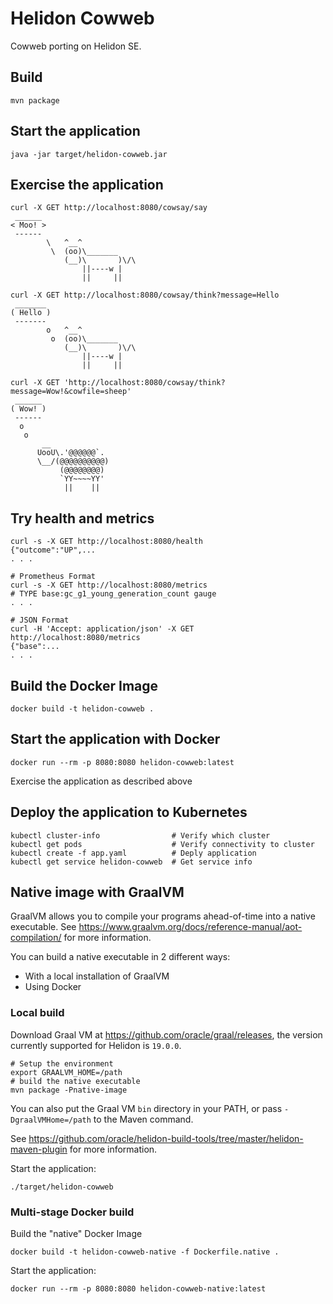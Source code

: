 
# Helidon Cowweb

Cowweb porting on Helidon SE.

## Build

```
mvn package
```

## Start the application

```
java -jar target/helidon-cowweb.jar
```

## Exercise the application

```
curl -X GET http://localhost:8080/cowsay/say
 ______
< Moo! >
 ------
        \   ^__^
         \  (oo)\_______
            (__)\       )\/\
                ||----w |
                ||     ||

curl -X GET http://localhost:8080/cowsay/think?message=Hello
 _______
( Hello )
 -------
        o   ^__^
         o  (oo)\_______
            (__)\       )\/\
                ||----w |
                ||     ||

curl -X GET 'http://localhost:8080/cowsay/think?message=Wow!&cowfile=sheep'
 ______
( Wow! )
 ------
  o
   o
       __     
      UooU\.'@@@@@@`.
      \__/(@@@@@@@@@@)
           (@@@@@@@@)
           `YY~~~~YY'
            ||    ||
```

## Try health and metrics

```
curl -s -X GET http://localhost:8080/health
{"outcome":"UP",...
. . .

# Prometheus Format
curl -s -X GET http://localhost:8080/metrics
# TYPE base:gc_g1_young_generation_count gauge
. . .

# JSON Format
curl -H 'Accept: application/json' -X GET http://localhost:8080/metrics
{"base":...
. . .

```

## Build the Docker Image

```
docker build -t helidon-cowweb .
```

## Start the application with Docker

```
docker run --rm -p 8080:8080 helidon-cowweb:latest
```

Exercise the application as described above

## Deploy the application to Kubernetes

```
kubectl cluster-info                # Verify which cluster
kubectl get pods                    # Verify connectivity to cluster
kubectl create -f app.yaml          # Deply application
kubectl get service helidon-cowweb  # Get service info
```

## Native image with GraalVM

GraalVM allows you to compile your programs ahead-of-time into a native
 executable. See https://www.graalvm.org/docs/reference-manual/aot-compilation/
 for more information.

You can build a native executable in 2 different ways:
* With a local installation of GraalVM
* Using Docker

### Local build

Download Graal VM at https://github.com/oracle/graal/releases, the version
 currently supported for Helidon is `19.0.0`.

```
# Setup the environment
export GRAALVM_HOME=/path
# build the native executable
mvn package -Pnative-image
```

You can also put the Graal VM `bin` directory in your PATH, or pass
 `-DgraalVMHome=/path` to the Maven command.

See https://github.com/oracle/helidon-build-tools/tree/master/helidon-maven-plugin
 for more information.

Start the application:

```
./target/helidon-cowweb
```

### Multi-stage Docker build

Build the "native" Docker Image

```
docker build -t helidon-cowweb-native -f Dockerfile.native .
```

Start the application:

```
docker run --rm -p 8080:8080 helidon-cowweb-native:latest
```